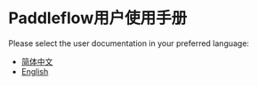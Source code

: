 # Paddleflow用户使用手册
Please select the user documentation in your preferred language:
- [简体中文](zh_cn)
- [English](en)
